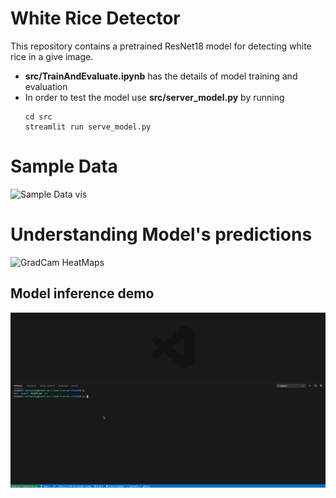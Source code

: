 # White Rice Detector
This repository contains a pretrained ResNet18 model for detecting white rice in a give image.

- **src/TrainAndEvaluate.ipynb** has the details of model training and evaluation
- In order to test the model use **src/server_model.py** by running 
  ```
  cd src
  streamlit run serve_model.py
  ```
# Sample Data
![Sample Data vis](https://i.imgur.com/q82jCQk.png)

# Understanding Model's predictions
![GradCam HeatMaps](https://i.imgur.com/b07oYnk.png)
## Model inference demo
![Model Inference GIF](demo.gif)